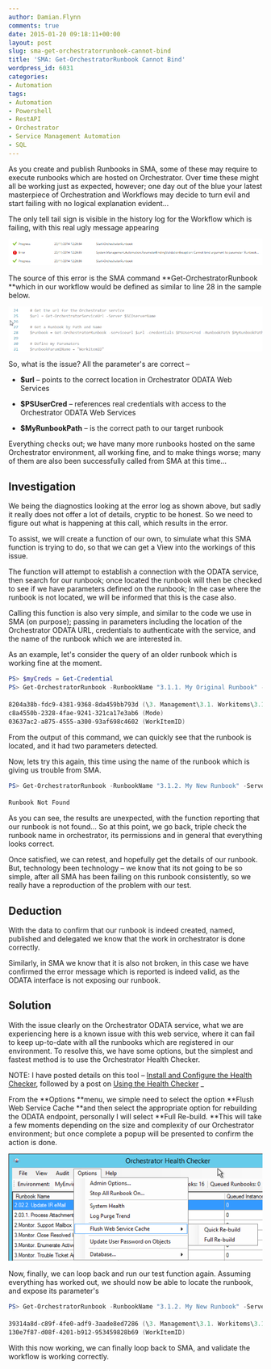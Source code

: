 ```yaml
---
author: Damian.Flynn
comments: true
date: 2015-01-20 09:18:11+00:00
layout: post
slug: sma-get-orchestratorrunbook-cannot-bind
title: 'SMA: Get-OrchestratorRunbook Cannot Bind'
wordpress_id: 6031
categories:
- Automation
tags:
- Automation
- Powershell
- RestAPI
- Orchestrator
- Service Management Automation
- SQL
---
```


As you create and publish Runbooks in SMA, some of these may require to execute runbooks which are hosted on Orchestrator. Over time these might all be working just as expected, however; one day out of the blue your latest masterpiece of Orchestration and Workflows may decide to turn evil and start failing with no logical explanation evident…

The only tell tail sign is visible in the history log for the Workflow which is failing, with this real ugly message appearing

![](Media/2015/01/012015_0917_SMAGetOrche1.png)

The source of this error is the SMA command **Get-OrchestratorRunbook **which in our workflow would be defined as similar to line 28 in the sample below.

![](Media/2015/01/012015_0917_SMAGetOrche2.png)

So, what is the issue? All the parameter's are correct –




  * **$url** – points to the correct location in Orchestrator ODATA Web Services


  * **$PSUserCred** – references real credentials with access to the Orchestrator ODATA Web Services


  * **$MyRunbookPath** – is the correct path to our target runbook


Everything checks out; we have many more runbooks hosted on the same Orchestrator environment, all working fine, and to make things worse; many of them are also been successfully called from SMA at this time…


## Investigation


We being the diagnostics looking at the error log as shown above, but sadly it really does not offer a lot of details, cryptic to be honest. So we need to figure out what is happening at this call, which results in the error.

To assist, we will create a function of our own, to simulate what this SMA function is trying to do, so that we can get a View into the workings of this issue.

The function will attempt to establish a connection with the ODATA service, then search for our runbook; once located the runbook will then be checked to see if we have parameters defined on the runbook; In the case where the runbook is not located, we will be informed that this is the case also.

Calling this function is also very simple, and similar to the code we use in SMA (on purpose); passing in parameters including the location of the Orchestrator ODATA URL, credentials to authenticate with the service, and the name of the runbook which we are interested in.

As an example, let's consider the query of an older runbook which is working fine at the moment.

```powershell
PS> $myCreds = Get-Credential
PS> Get-OrchestratorRunbook -RunbookName "3.1.1. My Original Runbook" -Server "api.orchestrator.diginerve.net" -Credentials $myCreds

8204a38b-fdc9-4381-9368-8da459bb793d (\3. Management\3.1. Workitems\3.1.1. My Original Runbook)
c8a4550b-2328-4fae-9241-321ca17e3ab6 (Mode)
03637ac2-a875-4555-a300-93af698c4602 (WorkItemID)
```

From the output of this command, we can quickly see that the runbook is located, and it had two parameters detected.

Now, lets try this again, this time using the name of the runbook which is giving us trouble from SMA.

```powershell    
PS> Get-OrchestratorRunbook -RunbookName "3.1.2. My New Runbook" -Server "api.orchestrator.diginerve.net" -Credentials $myCreds

Runbook Not Found
```


As you can see, the results are unexpected, with the function reporting that our runbook is not found… So at this point, we go back, triple check the runbook name in orchestrator, its permissions and in general that everything looks correct.

Once satisfied, we can retest, and hopefully get the details of our runbook. But, technology been technology – we know that its not going to be so simple, after all SMA has been failing on this runbook consistently, so we really have a reproduction of the problem with our test.


## Deduction


With the data to confirm that our runbook is indeed created, named, published and delegated we know that the work in orchestrator is done correctly.

Similarly, in SMA we know that it is also not broken, in this case we have confirmed the error message which is reported is indeed valid, as the ODATA interface is not exposing our runbook.


## Solution


With the issue clearly on the Orchestrator ODATA service, what we are experiencing here is a known issue with this web service, where it can fail to keep up-to-date with all the runbooks which are registered in our environment. To resolve this, we have some options, but the simplest and fastest method is to use the Orchestrator Health Checker.

NOTE: I have posted details on this tool – [Install and Configure the Health Checker](http://www.petri.com/monitor-system-center-2012-orchestrator-health-checker.htm), followed by a post on [Using the Health Checker](http://www.petri.com/use-orchestrator-health-checker-troubleshoot-runbooks.htm)
_

From the **Options **menu, we simple need to select the option **Flush Web Service Cache **and then select the appropriate option for rebuilding the ODATA endpoint, personally I will select **Full Re-build. **This will take a few moments depending on the size and complexity of our Orchestrator environment; but once complete a popup will be presented to confirm the action is done.

![](/Media/2015/01/012015_0917_SMAGetOrche3.png)

Now, finally, we can loop back and run our test function again. Assuming everything has worked out, we should now be able to locate the runbook, and expose its parameter's

```powershell    
PS> Get-OrchestratorRunbook -RunbookName "3.1.2. My New Runbook" -Server "api.orchestrator.diginerve.net" -Credentials $myCreds

39314a8d-c89f-4fe0-adf9-3aade8ed7286 (\3. Management\3.1. Workitems\3.1.1. My New Runbook)
130e7f87-d08f-4201-b912-953459828b69 (WorkItemID)
```    


With this now working, we can finally loop back to SMA, and validate the workflow is working correctly.
